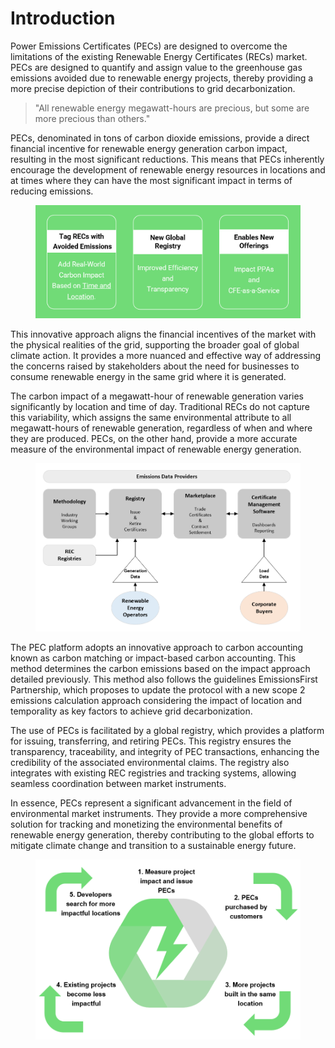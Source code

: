 # Introduction

Power Emissions Certificates (PECs) are designed to overcome the limitations of the existing Renewable Energy Certificates (RECs) market. PECs are designed to quantify and assign value to the greenhouse gas emissions avoided due to renewable energy projects, thereby providing a more precise depiction of their contributions to grid decarbonization.

> "All renewable energy megawatt-hours are precious, but some are more precious than others."&#x20;

PECs, denominated in tons of carbon dioxide emissions, provide a direct financial incentive for renewable energy generation carbon impact, resulting in the most significant reductions. This means that PECs inherently encourage the development of renewable energy resources in locations and at times where they can have the most significant impact in terms of reducing emissions.

<figure><img src=".gitbook/assets/image (22).png" alt=""><figcaption></figcaption></figure>

This innovative approach aligns the financial incentives of the market with the physical realities of the grid, supporting the broader goal of global climate action. It provides a more nuanced and effective way of addressing the concerns raised by stakeholders about the need for businesses to consume renewable energy in the same grid where it is generated.

The carbon impact of a megawatt-hour of renewable generation varies significantly by location and time of day. Traditional RECs do not capture this variability, which assigns the same environmental attribute to all megawatt-hours of renewable generation, regardless of when and where they are produced. PECs, on the other hand, provide a more accurate measure of the environmental impact of renewable energy generation.

<figure><img src=".gitbook/assets/image (14).png" alt=""><figcaption></figcaption></figure>

The PEC platform adopts an innovative approach to carbon accounting known as carbon matching or impact-based carbon accounting. This method determines the carbon emissions based on the impact approach detailed previously. This method also follows the guidelines EmissionsFirst Partnership, which proposes to update the protocol with a new scope 2 emissions calculation approach considering the impact of location and temporality as key factors to achieve grid decarbonization.

The use of PECs is facilitated by a global registry, which provides a platform for issuing, transferring, and retiring PECs. This registry ensures the transparency, traceability, and integrity of PEC transactions, enhancing the credibility of the associated environmental claims. The registry also integrates with existing REC registries and tracking systems, allowing seamless coordination between market instruments.

In essence, PECs represent a significant advancement in the field of environmental market instruments. They provide a more comprehensive solution for tracking and monetizing the environmental benefits of renewable energy generation, thereby contributing to the global efforts to mitigate climate change and transition to a sustainable energy future.

<figure><img src=".gitbook/assets/image (58).png" alt=""><figcaption></figcaption></figure>
